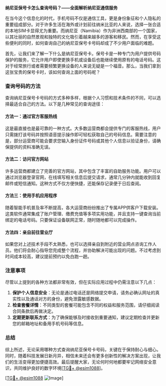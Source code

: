 **纳尼亚保号卡怎么查询号码？——全面解析纳尼亚通信服务**

在当今这个信息化的时代，手机号码不仅是通信工具，更是身份象征和个人隐私的重要组成部分。对于许多生活在海外或计划前往纳米比亚的人来说，选择一张合适的本地SIM卡显得尤为重要。而纳尼亚（Namibia）作为非洲西南部的一个国家，以其壮丽的自然景观和独特的文化吸引着越来越多的游客和移民。然而，在享受这些便利的同时，如何查询自己的纳尼亚保号卡号码却成了不少用户面临的难题。

首先，让我们来了解一下什么是纳尼亚保号卡。保号卡是一种专门为用户提供号码保护的服务，它允许用户即使更换手机或设备后也能继续使用原有的电话号码。这对于经常旅行或者需要频繁更换设备的人来说无疑是一个福音。那么，当我们拿到这张宝贵的保号卡时，该如何查询上面的号码呢？

### 查询号码的方法

查询纳尼亚保号卡号码的方式多种多样，根据个人习惯和技术条件的不同，可以选择最适合自己的方法。以下是几种常见的查询途径：

#### 方法一：通过官方客服热线
这是最直接也是最可靠的一种方式。大多数运营商都会提供专门的客服热线，用户只需拨打该号码并按照语音提示操作即可轻松获取自己的号码信息。需要注意的是，部分运营商可能会要求您输入身份证件号码或其他个人信息以验证身份，请确保提供的资料准确无误。

#### 方法二：访问官方网站
许多运营商都建立了完善的官方网站，其中包含了丰富的自助服务功能。用户可以通过浏览器登录官网，在线填写相关信息后提交请求，通常几分钟内就能收到回复邮件或短信通知。这种方式不仅方便快捷，还能保存记录便于日后查阅。

#### 方法三：使用手机应用程序
随着智能手机普及率不断提高，各大运营商纷纷推出了专属APP供客户下载安装。这类软件通常集成了账户管理、缴费充值等多项实用功能，并且支持一键查询当前绑定的电话号码。只要保证设备联网正常，随时随地都可以完成操作。

#### 方法四：亲自前往营业厅
如果您对上述技术手段不太熟悉，也可以选择亲自到附近的营业网点咨询工作人员。他们将会耐心指导您完成整个流程，并协助解决可能出现的问题。不过考虑到时间成本较高，建议提前预约以免白跑一趟。

### 注意事项

尽管以上提到的各种方法都非常有效，但在实际应用过程中仍需注意以下几点：
1. **保护个人信息安全**：无论是通过电话还是网络提交申请，请务必确认网址的真实性以及通话对方的身份，避免泄露敏感数据。
2. **检查套餐详情**：不同类型的套餐可能包含不同的权益和服务范围，请仔细阅读合同条款后再做决定。
3. **定期更新联系方式**：为了确保能够及时接收到重要通知，建议定期检查并更新您的邮箱地址和备用手机号码等信息。

### 总结

综上所述，无论采用哪种方式查询纳尼亚保号卡号码，关键在于保持耐心与细心。同时，随着科技发展日新月异，相信未来还会有更多创新性的解决方案出现，让我们的生活变得更加便捷高效。最后提醒大家，无论何时何地都要牢记网络安全意识，共同维护良好的数字环境[[TG💪+ @esim1088](https://t.me/s/esim1088)]。

[[TG💪+ @esim1088](https://t.me/s/esim1088) ![Image](https://i.postimg.cc/4NQfJmqS/Snipaste-2025-05-13-00-14-12.png)]